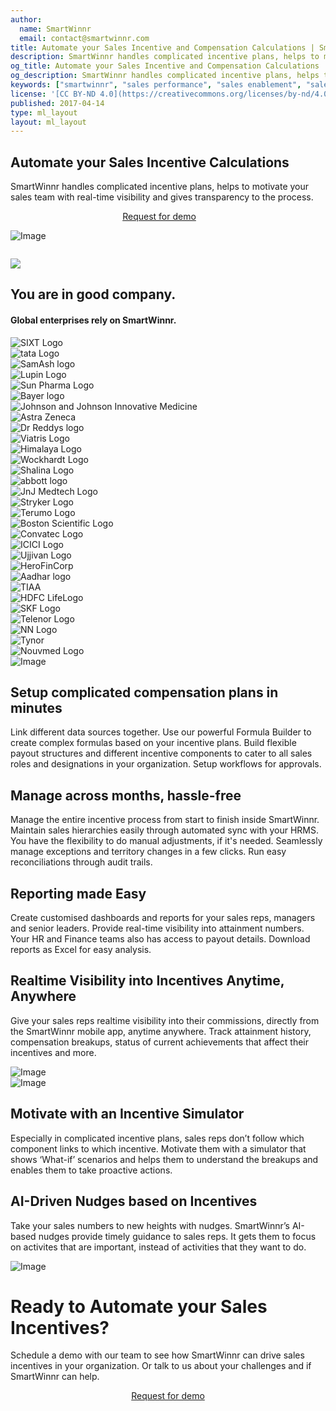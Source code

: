 ```yaml
---
author:
  name: SmartWinnr
  email: contact@smartwinnr.com
title: Automate your Sales Incentive and Compensation Calculations | SmartWinnr
description: SmartWinnr handles complicated incentive plans, helps to motivate your sales team with real-time visibility and gives transparency to the process.
og_title: Automate your Sales Incentive and Compensation Calculations | SmartWinnr
og_description: SmartWinnr handles complicated incentive plans, helps to motivate your sales team with real-time visibility and gives transparency to the process.
keywords: ["smartwinnr", "sales performance", "sales enablement", "sales contest tool", "sales contest software", "sales contests", "sales productivity"," sales gamification platform", "sales gamification software"," contest software", "sales gamification app", "sales game software"]
license: '[CC BY-ND 4.0](https://creativecommons.org/licenses/by-nd/4.0)'
published: 2017-04-14
type: ml_layout
layout: ml_layout
---
```


<section class="ml_blue_bg_gradient">
  <div class="ml_sales_contest_top_section  ml-padding-top-left7">
    <div class="row ml_div_contents_in_center " >
      <div class="col-lg-4 ml-padding-top50">
        <h1 class=" ml-margin-bottom30 ml_body_text_white">Automate your Sales Incentive Calculations</h1>
            <div class=" ml-margin-bottom30 ml_body_text_white ml-font20">SmartWinnr handles complicated incentive plans, helps to motivate your sales team with real-time visibility and gives transparency to the process.
             </div >
              <p align="center" style="margin-left: -2em;" class="ml-margin-top30 padding20"><a class="ml-button" align="center" href="/request-demo">Request for demo</a></p>
      </div>
      <div class="col-lg-8 col-md-12 col-sm-12 col-xs-12 text-center" style="margin-bottom: 2em;">
    <img class="ml-image" alt="Image" src="/images/Title _Picture_sales_incentive.png"/>
  </div>
    </div>
  </div>
</section>
<img class="swoop" src="/images/swoop_mask.min.svg">

<section class="ml-key-points ml-background-white">
  <div class="padding50 ml-padding-bottom10">
    <div class="row">
      <div class="col-md-12 col-sm-12">
        <h1 class="text-center ml_body_text_black ml-margin-bottom20">You are in good company.</h1>
        <h4 class="text-center ml_body_text_black ml-margin-bottom20">Global enterprises rely on SmartWinnr.</h4>
      </div>
    </div>
    <div class="row text-center paddingLogo">
      <div class="ml_logo_grid">
        <div class="ml_height_100_flex ml_div_contents_in_center">
          <img class="ml_company_logo_home ml_height_25" src="/images/org-logos/SIXT-logo.png" alt="SIXT Logo">
        </div>
        <div class="ml_height_100_flex ml_div_contents_in_center">
          <img class="ml_company_logo_home ml_height_40" src="/images/org-logos/TATA_consumer.png" alt="tata Logo">
        </div>
        <div class="ml_height_100_flex ml_div_contents_in_center">
          <img class="ml_company_logo_home ml_height_30" src="/images/org-logos/SamAsh.png" alt="SamAsh logo">
        </div>
        <div class="ml_height_100_flex ml_div_contents_in_center">
          <img class="ml_company_logo_home ml_height_55" src="/images/org-logos/Lupin-Logo.png" alt="Lupin Logo">
        </div>
        <div class="ml_height_100_flex ml_div_contents_in_center">
          <img class="ml_company_logo_home ml_height_70" src="/images/org-logos/Sun-Pharma.png" alt="Sun Pharma Logo">
        </div>
        <div class="ml_height_100_flex ml_div_contents_in_center">
          <img class="ml_company_logo_home ml_height_55" src="/images/org-logos/bayer-logo.svg" alt="Bayer logo">
        </div>
        <div class="ml_height_100_flex ml_div_contents_in_center">
          <img class="ml_company_logo_home ml_height_25" src="/images/org-logos/Johnson-Johnson-Innovative-Medicine-logo.png" alt="Johnson and Johnson Innovative Medicine">
        </div>
        <div class="ml_height_100_flex ml_div_contents_in_center">
          <img class="ml_company_logo_home ml_height_30" src="/images/org-logos/Astra_zeneca.png" alt="Astra Zeneca">
        </div>
        <div class="ml_height_100_flex ml_div_contents_in_center">
          <img class="ml_company_logo_home ml_height_30" src="/images/org-logos/Dr_reddys.png" alt="Dr Reddys logo">
        </div>
        <div class="ml_height_100_flex ml_div_contents_in_center">
          <img class="ml_company_logo_home ml_height_30" src="/images/org-logos/viatris-logo.png" alt="Viatris Logo">
        </div>
        <div class="ml_height_100_flex ml_div_contents_in_center">
          <img class="ml_company_logo_home ml_height_30" src="/images/org-logos/The_Himalaya_Drug_Company_logo.png" alt="Himalaya Logo">
        </div>
        <div class="ml_height_100_flex ml_div_contents_in_center">
          <img class="ml_company_logo_home ml_height_40" src="/images/org-logos/Wockhardt-logo.png" alt="Wockhardt Logo">
        </div>
        <div class="ml_height_100_flex ml_div_contents_in_center">
          <img class="ml_company_logo_home ml_height_50" src="/images/org-logos/Shalina_healthcare.png" alt="Shalina Logo">
        </div>
        <div class="ml_height_100_flex ml_div_contents_in_center">
          <img class="ml_company_logo_home ml_height_25" src="/images/org-logos/Abbott.png" alt="abbott logo">
        </div>
        <div class="ml_height_100_flex ml_div_contents_in_center">
          <img class="ml_company_logo_home ml_height_25" src="/images/org-logos/JnJ_MedTech.png" alt="JnJ Medtech Logo">
        </div>
        <div class="ml_height_100_flex ml_div_contents_in_center">
          <img class="ml_company_logo_home ml_height_20" src="/images/org-logos/Stryker-Logo.png" alt="Stryker Logo">
        </div>
        <div class="ml_height_100_flex ml_div_contents_in_center">
          <img class="ml_company_logo_home ml_height_25" src="/images/org-logos/Terumo-logo.png" alt="Terumo Logo">
        </div>
        <div class="ml_height_100_flex ml_div_contents_in_center">
          <img class="ml_company_logo_home ml_height_50" src="/images/org-logos/bsc.png" alt="Boston Scientific Logo">
        </div>
        <div class="ml_height_100_flex ml_div_contents_in_center">
          <img class="ml_company_logo_home ml_height_30" src="/images/org-logos/convatec-logo.png" alt="Convatec Logo">
        </div>
        <div class="ml_height_100_flex ml_div_contents_in_center">
          <img class="ml_company_logo_home ml_height_25" src="/images/org-logos/icici_bank_logo.webp" alt="ICICI Logo">
        </div>
        <div class="ml_height_100_flex ml_div_contents_in_center">
          <img class="ml_company_logo_home ml_height_25" src="/images/org-logos/Ujjivan-logo.png" alt="Ujjivan Logo">
        </div>
        <div class="ml_height_100_flex ml_div_contents_in_center">
          <img class="ml_company_logo_home ml_height_55 ml-margin-top10" src="/images/org-logos/Hero_FinCorp.png" alt="HeroFinCorp">
        </div>
        <div class="ml_height_100_flex ml_div_contents_in_center">
          <img class="ml_company_logo_home ml_height_35 ml-margin-top10" src="/images/org-logos/Aadhar_housing_finance.png" alt="Aadhar logo">
        </div>
        <div class="ml_height_100_flex ml_div_contents_in_center">
          <img class="ml_company_logo_home ml_height_20" src="/images/org-logos/TIAA-Logo.png" alt="TIAA">
        </div>
         <div class="ml_height_100_flex ml_div_contents_in_center">
          <img class="ml_company_logo_home ml_height_40" src="/images/org-logos/HDFC-life.png" alt="HDFC LifeLogo">
        </div>
        <div class="ml_height_100_flex ml_div_contents_in_center">
          <img class="ml_company_logo_home ml_height_25" src="/images/org-logos/skf-logo.png" alt="SKF Logo">
        </div>
        <div class="ml_height_100_flex ml_div_contents_in_center">
          <img class="ml_company_logo_home ml_height_25" src="/images/org-logos/telenor_new_lockup_black.png" alt="Telenor Logo">
        </div>
        <div class="ml_height_100_flex ml_div_contents_in_center">
          <img class="ml_company_logo_home ml_height_40" src="/images/org-logos/nn-logo.png" alt="NN Logo">
        </div>
        <div class="ml_height_100_flex ml_div_contents_in_center">
          <img class="ml_company_logo_home ml_height_40" src="/images/org-logos/tynor-logo.png" alt="Tynor">
        </div>
        <div class="ml_height_100_flex ml_div_contents_in_center">
          <img class="ml_company_logo_home ml_height_35" src="/images/org-logos/nouvmed logo.webp" alt="Nouvmed Logo">
        </div>
      </div>
    </div>
  </div>
</section>


<section class="ml-background-white">
  <div class="ml-container ">
    <div class="row ml-margin0 ml-background-white padding30 ml_div_contents_in_center">
      <div class="col-lg-7 col-md-12 col-sm-12 col-xs-12 text-center">
        <img class="ml-image" alt="Image" src="/images/Setup_Manage_Report.png"/>
      </div>
      <div class="col-lg-1"></div>
      <div class="col-lg-4 col-md-12 col-sm-12 col-xs-12">
          <div>
            <h2 class="ml-title-adjustable ml_body_text_black">Setup complicated compensation plans in minutes</h2>
            <div class="ml-subtext ml_body_text_black">
              Link different data sources together. Use our powerful Formula Builder to create complex formulas based on your incentive plans. Build flexible payout structures and different incentive components to cater to all sales roles and designations in your organization. Setup workflows for approvals.
            </div>
        </div>
          <div>
            <h2 class="ml-title-adjustable ml_body_text_black">Manage across months, hassle-free</h2>
            <div class="ml-subtext ml_body_text_black">
             Manage the entire incentive process from start to finish inside SmartWinnr. Maintain sales hierarchies easily through automated sync with your HRMS. You have the flexibility to do manual adjustments, if it's needed. Seamlessly manage exceptions and territory changes in a few clicks. Run easy reconciliations through audit trails.
            </div>
        </div>
          <div>
            <h2 class="ml-title-adjustable ml_body_text_black">Reporting made Easy</h2>
            <div class="ml-subtext ml_body_text_black">
              Create customised dashboards and reports for your sales reps, managers and senior leaders. Provide real-time visibility into attainment numbers. Your HR and Finance teams also has access to payout details. Download reports as Excel for easy analysis.
            </div>
          </div>
      </div>
    </div>
  </div>
</section>

<section class="ml-background-white">
<div class="row ml-margin0 ml-background-white padding30 ml_div_contents_in_center">
  <div class="col-lg-5 col-md-12 col-sm-12 col-xs-12 padding30">
    <h2 class="ml_body_text_black ml-margin-bottom10">Realtime Visibility into Incentives Anytime, Anywhere</h2>
    <p class="ml-subtext ml_body_text_black">Give your sales reps realtime visibility into their commissions, directly from the SmartWinnr mobile app, anytime anywhere. Track attainment history, compensation breakups, status of current achievements that affect their incentives and more.</p>
  </div>
  <div class="col-lg-7 col-md-12 col-sm-12 col-xs-12 text-center">
    <img class="ml-image" alt="Image" src="/images/Realtime_Visibility_into_Incentives_Anytime_Anywhere.png"/>
  </div>
</div>
</section>

<div class="row ml-margin0 ml-background-white padding30 ml_div_contents_in_center">
  <div class="col-lg-8 col-md-12 col-sm-12 col-xs-12 text-center">
    <img class="ml-image" alt="Image" src="/images/Incentive Calculator.png"/>
  </div>
  <div class="col-lg-4 col-md-12 col-sm-12 col-xs-12">
    <h2 class="ml_body_text_black ml-margin-bottom10"> Motivate with an Incentive Simulator</h2>
    <p class="ml-subtext ml_body_text_black"> Especially in complicated incentive plans, sales reps don’t follow which component links to which incentive. Motivate them with a simulator that shows ‘What-if’ scenarios and helps them to understand the breakups and enables them to take proactive actions.</p>
  </div>
</div>


<section class="ml-background-white">
<div class="row ml-margin0 ml-background-white padding30 ml_div_contents_in_center">
  <div class="col-lg-4 col-md-12 col-sm-12 col-xs-12">
    <h2 class="ml_body_text_black ml-margin-bottom10"> AI-Driven Nudges based on Incentives</h2>
    <p class="ml-subtext ml_body_text_black"> Take your sales numbers to new heights with nudges. SmartWinnr’s AI-based nudges provide timely guidance to sales reps. It gets them to focus on activites that are important, instead of activities that they want to do.</p>
  </div>
  <div class="col-lg-8 col-md-12 col-sm-12 col-xs-12 text-center" style="margin-right: -7em;">
    <img class="ml-image" alt="Image" src="/images/Nudges.png"/>
  </div>
</div>
</section>

<div class="row ml-margin0 ml-whySM">
  <div class="col-md-12 col-sm-12">
    <h1 class="ml_body_text_white text-center">Ready to Automate your Sales Incentives?</h1>
    <div class="ml_body_text_white ml-subtext text-center ml_padding_desktop">Schedule a demo with our team to see how SmartWinnr can drive sales incentives in your organization. Or talk to us about your challenges and if SmartWinnr can help.</div>
    <p align="center" class="ml-margin-top50"><a class="ml-button" align="center" href="/request-demo">Request for demo</a></p>
  </div>
</div>


